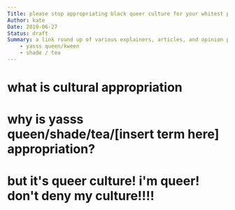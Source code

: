 ```yaml
---
Title: please stop appropriating black queer culture for your whitest pride events
Author: kate
Date: 2019-06-27
Status: draft
Summary: a link round up of various explainers, articles, and opinion pieces about the use and appropriation of black queer culture (ball culture, black drag culture, etc) including but not limited to:
	- yasss queen/kween
	- shade / tea 
---
```


# what is cultural appropriation

# why is yasss queen/shade/tea/[insert term here] appropriation?


# but it's queer culture! i'm queer! don't deny my culture!!!!



